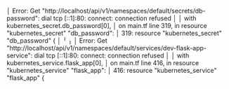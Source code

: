 
│ Error: Get "http://localhost/api/v1/namespaces/default/secrets/db-password": dial tcp [::1]:80: connect: connection refused
│ 
│   with kubernetes_secret.db_password[0],
│   on main.tf line 319, in resource "kubernetes_secret" "db_password":
│  319: resource "kubernetes_secret" "db_password" {
│ 
╵
╷
│ Error: Get "http://localhost/api/v1/namespaces/default/services/dev-flask-app-service": dial tcp [::1]:80: connect: connection refused
│ 
│   with kubernetes_service.flask_app[0],
│   on main.tf line 416, in resource "kubernetes_service" "flask_app":
│  416: resource "kubernetes_service" "flask_app" {